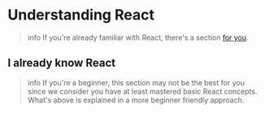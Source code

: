 # Understanding React
>info
> If you're already familiar with React, there's a section [for you](#i-already-know-react).

## I already know React
>info
> If you're a beginner, this section may not be the best for you since we consider you have at least mastered basic
> React concepts. What's above is explained in a more beginner friendly approach.
